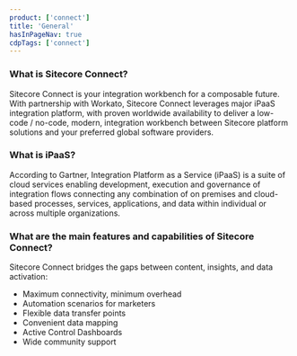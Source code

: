 ```yaml
---
product: ['connect']
title: 'General'
hasInPageNav: true
cdpTags: ['connect']
---
```


### What is Sitecore Connect?

Sitecore Connect is your integration workbench for a composable future. With partnership with Workato, Sitecore Connect leverages major iPaaS integration platform, with proven worldwide availability to deliver a low-code / no-code, modern, integration workbench between Sitecore platform solutions and your preferred global software providers.

### What is iPaaS?

According to Gartner, Integration Platform as a Service (iPaaS) is a suite of cloud services enabling development, execution and governance of integration flows connecting any combination of on premises and cloud-based processes, services, applications, and data within individual or across multiple organizations.

### What are the main features and capabilities of Sitecore Connect?

Sitecore Connect bridges the gaps between content, insights, and data activation:

- Maximum connectivity, minimum overhead
- Automation scenarios for marketers
- Flexible data transfer points
- Convenient data mapping
- Active Control Dashboards
- Wide community support
